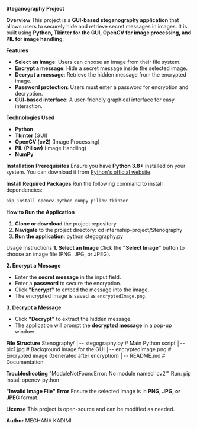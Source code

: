 **Steganography Project**

**Overview**
This project is a **GUI-based steganography application** that allows users to securely hide and retrieve secret messages in images. It is built using **Python, Tkinter for the GUI, OpenCV for image processing, and PIL for image handling**.

**Features**
- **Select an image**: Users can choose an image from their file system.
- **Encrypt a message**: Hide a secret message inside the selected image.
- **Decrypt a message**: Retrieve the hidden message from the encrypted image.
- **Password protection**: Users must enter a password for encryption and decryption.
- **GUI-based interface**: A user-friendly graphical interface for easy interaction.

**Technologies Used**
- **Python**
- **Tkinter** (GUI)
- **OpenCV (cv2)** (Image Processing)
- **PIL (Pillow)** (Image Handling)
- **NumPy**

**Installation**
**Prerequisites**
Ensure you have **Python 3.8+** installed on your system. You can download it from [Python's official website](https://www.python.org/).
  
**Install Required Packages**
Run the following command to install dependencies:
```sh
pip install opencv-python numpy pillow tkinter
```

**How to Run the Application**
1. **Clone or download** the project repository.
2. **Navigate** to the project directory:
   cd internship-project/Stenography
3. **Run the application**:
   python stegography.py
   

Usage Instructions
**1. Select an Image**
Click the **"Select Image"** button to choose an image file (PNG, JPG, or JPEG).

**2. Encrypt a Message**
- Enter the **secret message** in the input field.
- Enter a **password** to secure the encryption.
- Click **"Encrypt"** to embed the message into the image.
- The encrypted image is saved as `encryptedImage.png`.

**3. Decrypt a Message**
- Click **"Decrypt"** to extract the hidden message.
- The application will prompt the **decrypted message** in a pop-up window.

**File Structure**
Stenography/
│-- stegography.py       # Main Python script
│-- pic1.jpg            # Background image for the GUI
│-- encryptedImage.png  # Encrypted image (Generated after encryption)
│-- README.md           # Documentation


**Troubleshooting**
"ModuleNotFoundError: No module named 'cv2'"
Run:
pip install opencv-python

**"Invalid Image File" Error**
Ensure the selected image is in **PNG, JPG, or JPEG** format.

 **License**
This project is open-source and can be modified as needed.

**Author**
MEGHANA KADIMI

